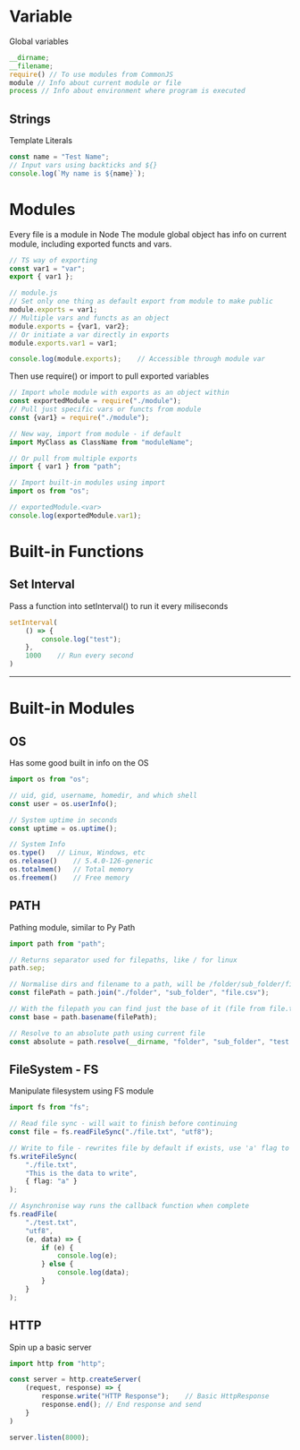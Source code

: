 # Variable
Global variables

```javascript
__dirname;
__filename;
require() // To use modules from CommonJS
module // Info about current module or file
process // Info about environment where program is executed
```

## Strings
Template Literals

```typescript
const name = "Test Name";
// Input vars using backticks and ${}
console.log(`My name is ${name}`);
```

# Modules
Every file is a module in Node
The module global object has info on current module, including exported functs and vars.

```typescript
// TS way of exporting
const var1 = "var";
export { var1 };

// module.js
// Set only one thing as default export from module to make public
module.exports = var1;
// Multiple vars and functs as an object
module.exports = {var1, var2};
// Or initiate a var directly in exports
module.exports.var1 = var1;

console.log(module.exports);    // Accessible through module var
```
Then use require() or import to pull exported variables

```javascript
// Import whole module with exports as an object within
const exportedModule = require("./module");
// Pull just specific vars or functs from module
const {var1} = require("./module");

// New way, import from module - if default
import MyClass as ClassName from "moduleName";

// Or pull from multiple exports
import { var1 } from "path";

// Import built-in modules using import
import os from "os";

// exportedModule.<var>
console.log(exportedModule.var1);
```

# Built-in Functions
## Set Interval
Pass a function into setInterval() to run it every <arg2> miliseconds

```javascript
setInterval(
    () => {
        console.log("test");
    },
    1000    // Run every second
)
```

- - - -

# Built-in Modules
## OS
Has some good built in info on the OS

```typescript
import os from "os";

// uid, gid, username, homedir, and which shell
const user = os.userInfo();

// System uptime in seconds
const uptime = os.uptime();

// System Info
os.type()   // Linux, Windows, etc
os.release()    // 5.4.0-126-generic
os.totalmem()   // Total memory
os.freemem()    // Free memory
```

## PATH
Pathing module, similar to Py Path

```typescript
import path from "path";

// Returns separator used for filepaths, like / for linux
path.sep;

// Normalise dirs and filename to a path, will be /folder/sub_folder/file.csv
const filePath = path.join("./folder", "sub_folder", "file.csv");

// With the filepath you can find just the base of it (file from file.txt)
const base = path.basename(filePath);

// Resolve to an absolute path using current file
const absolute = path.resolve(__dirname, "folder", "sub_folder", "test.txt");
```

## FileSystem - FS
Manipulate filesystem using FS module

```typescript
import fs from "fs";

// Read file sync - will wait to finish before continuing
const file = fs.readFileSync("./file.txt", "utf8");

// Write to file - rewrites file by default if exists, use 'a' flag to append instead
fs.writeFileSync(
    "./file.txt",
    "This is the data to write",
    { flag: "a" }
);

// Asynchronise way runs the callback function when complete
fs.readFile(
    "./test.txt",
    "utf8",
    (e, data) => {
        if (e) {
            console.log(e);
        } else {
            console.log(data);
        }
    }
);
```

## HTTP
Spin up a basic server
```typescript
import http from "http";

const server = http.createServer(
    (request, response) => {
        response.write("HTTP Response");    // Basic HttpResponse
        response.end(); // End response and send
    }
)

server.listen(8000);
```
